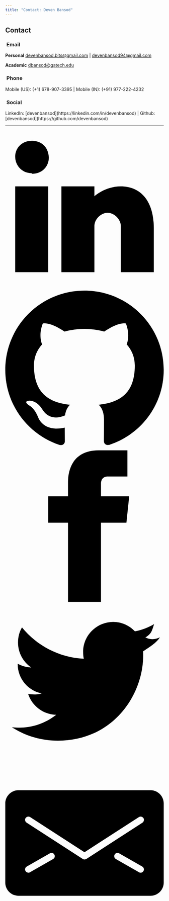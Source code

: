```yaml
---
title: "Contact: Deven Bansod"
---
```


## Contact

<h3 id="email"><i class="fa fa-envelope-o"></i>&nbsp;Email</h3>

**Personal**
[devenbansod.bits@gmail.com](mailto:devenbansod.bits@gmail.com) | [devenbansod94@gmail.com](mailto:devenbansod94@gmail.com)

**Academic**
[dbansod@gatech.edu](mailto:dbansod@gatech.edu)

<h3 id="phone"><i class="fa fa-phone"></i>&nbsp;Phone</h3>
Mobile (US): (+1) 678-907-3395 | Mobile (IN): (+91) 977-222-4232

<h3 id="social"><i class="fa fa-rss"></i>&nbsp;Social</h3>
LinkedIn: [devenbansod](https://linkedin.com/in/devenbansod) | Github: [devenbansod](https://github.com/devenbansod)

<hr/>

<div>
  <!-- Sharingbutton LinkedIn -->
  <a class="resp-sharing-button__link" href="https://www.linkedin.com/in/devenbansod" target="_blank" rel="noopener" aria-label="">
    <div class="resp-sharing-button resp-sharing-button--linkedin resp-sharing-button--small"><div aria-hidden="true" class="resp-sharing-button__icon resp-sharing-button__icon--solid">
      <svg xmlns="http://www.w3.org/2000/svg" viewBox="0 0 24 24"><path d="M6.5 21.5h-5v-13h5v13zM4 6.5C2.5 6.5 1.5 5.3 1.5 4s1-2.4 2.5-2.4c1.6 0 2.5 1 2.6 2.5 0 1.4-1 2.5-2.6 2.5zm11.5 6c-1 0-2 1-2 2v7h-5v-13h5V10s1.6-1.5 4-1.5c3 0 5 2.2 5 6.3v6.7h-5v-7c0-1-1-2-2-2z"/></svg>
      </div>
    </div>
  </a>

   <!-- Sharingbutton Github -->
  <a class="resp-sharing-button__link" href="https://www.github.com/devenbansod" target="_blank" rel="noopener" aria-label="">
    <div class="resp-sharing-button resp-sharing-button--github resp-sharing-button--small"><div aria-hidden="true" class="resp-sharing-button__icon resp-sharing-button__icon--solid">
      <svg role="img" viewBox="0 0 24 24" xmlns="http://www.w3.org/2000/svg"><title>GitHub icon</title><path d="M12 .297c-6.63 0-12 5.373-12 12 0 5.303 3.438 9.8 8.205 11.385.6.113.82-.258.82-.577 0-.285-.01-1.04-.015-2.04-3.338.724-4.042-1.61-4.042-1.61C4.422 18.07 3.633 17.7 3.633 17.7c-1.087-.744.084-.729.084-.729 1.205.084 1.838 1.236 1.838 1.236 1.07 1.835 2.809 1.305 3.495.998.108-.776.417-1.305.76-1.605-2.665-.3-5.466-1.332-5.466-5.93 0-1.31.465-2.38 1.235-3.22-.135-.303-.54-1.523.105-3.176 0 0 1.005-.322 3.3 1.23.96-.267 1.98-.399 3-.405 1.02.006 2.04.138 3 .405 2.28-1.552 3.285-1.23 3.285-1.23.645 1.653.24 2.873.12 3.176.765.84 1.23 1.91 1.23 3.22 0 4.61-2.805 5.625-5.475 5.92.42.36.81 1.096.81 2.22 0 1.606-.015 2.896-.015 3.286 0 .315.21.69.825.57C20.565 22.092 24 17.592 24 12.297c0-6.627-5.373-12-12-12"/></svg>
      </div>
    </div>
  </a>
<!-- Sharingbutton Github -->
    <a class="resp-sharing-button__link" href="https://facebook.com/bansoddeven" target="_blank" rel="noopener" aria-label="">
        <div class="resp-sharing-button resp-sharing-button--facebook resp-sharing-button--small">
            <div aria-hidden="true" class="resp-sharing-button__icon resp-sharing-button__icon--solid">
                <svg xmlns="http://www.w3.org/2000/svg" viewBox="0 0 24 24"><path d="M18.77 7.46H14.5v-1.9c0-.9.6-1.1 1-1.1h3V.5h-4.33C10.24.5 9.5 3.44 9.5 5.32v2.15h-3v4h3v12h5v-12h3.85l.42-4z"/></svg>
            </div>
        </div>
    </a>


  <!-- Sharingbutton Twitter -->
  <a class="resp-sharing-button__link" href="https://twitter.com/devenbansod" target="_blank" rel="noopener" aria-label="">
    <div class="resp-sharing-button resp-sharing-button--twitter resp-sharing-button--small"><div aria-hidden="true" class="resp-sharing-button__icon resp-sharing-button__icon--solid">
      <svg xmlns="http://www.w3.org/2000/svg" viewBox="0 0 24 24"><path d="M23.44 4.83c-.8.37-1.5.38-2.22.02.93-.56.98-.96 1.32-2.02-.88.52-1.86.9-2.9 1.1-.82-.88-2-1.43-3.3-1.43-2.5 0-4.55 2.04-4.55 4.54 0 .36.03.7.1 1.04-3.77-.2-7.12-2-9.36-4.75-.4.67-.6 1.45-.6 2.3 0 1.56.8 2.95 2 3.77-.74-.03-1.44-.23-2.05-.57v.06c0 2.2 1.56 4.03 3.64 4.44-.67.2-1.37.2-2.06.08.58 1.8 2.26 3.12 4.25 3.16C5.78 18.1 3.37 18.74 1 18.46c2 1.3 4.4 2.04 6.97 2.04 8.35 0 12.92-6.92 12.92-12.93 0-.2 0-.4-.02-.6.9-.63 1.96-1.22 2.56-2.14z"/></svg>
      </div>
    </div>
  </a>

  <!-- Sharingbutton E-Mail -->
  <a class="resp-sharing-button__link" href="mailto:devenbansod.bits@gmail.com" target="_self" rel="noopener" aria-label="">
    <div class="resp-sharing-button resp-sharing-button--email resp-sharing-button--small"><div aria-hidden="true" class="resp-sharing-button__icon resp-sharing-button__icon--solid">
      <svg xmlns="http://www.w3.org/2000/svg" viewBox="0 0 24 24"><path d="M22 4H2C.9 4 0 4.9 0 6v12c0 1.1.9 2 2 2h20c1.1 0 2-.9 2-2V6c0-1.1-.9-2-2-2zM7.25 14.43l-3.5 2c-.08.05-.17.07-.25.07-.17 0-.34-.1-.43-.25-.14-.24-.06-.55.18-.68l3.5-2c.24-.14.55-.06.68.18.14.24.06.55-.18.68zm4.75.07c-.1 0-.2-.03-.27-.08l-8.5-5.5c-.23-.15-.3-.46-.15-.7.15-.22.46-.3.7-.14L12 13.4l8.23-5.32c.23-.15.54-.08.7.15.14.23.07.54-.16.7l-8.5 5.5c-.08.04-.17.07-.27.07zm8.93 1.75c-.1.16-.26.25-.43.25-.08 0-.17-.02-.25-.07l-3.5-2c-.24-.13-.32-.44-.18-.68s.44-.32.68-.18l3.5 2c.24.13.32.44.18.68z"/></svg>
      </div>
    </div>
  </a>



</div>
